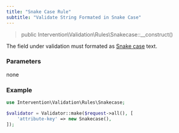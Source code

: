 ```yaml
---
title: "Snake Case Rule"
subtitle: "Validate String Formated in Snake Case"
---
```


> public Intervention\Validation\Rules\Snakecase::__construct()

The field under validation must formated as [Snake case](https://en.wikipedia.org/wiki/Snake_case) text.

### Parameters

none

### Example

```php
use Intervention\Validation\Rules\Snakecase;

$validator = Validator::make($request->all(), [
    'attribute-key' => new Snakecase(),
]);
```
